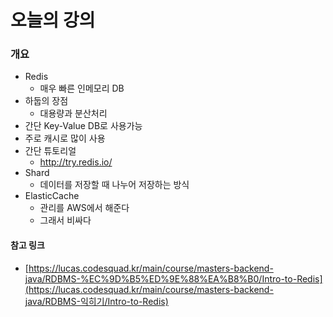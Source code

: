 # 오늘의 강의

### 개요

- Redis
  - 매우 빠른 인메모리 DB
- 하둡의 장점
  - 대용량과 분산처리
- 간단 Key-Value DB로 사용가능
- 주로 캐시로 많이 사용
- 간단 튜토리얼
  - http://try.redis.io/
- Shard
  - 데이터를 저장할 때 나누어 저장하는 방식
- ElasticCache
  - 관리를 AWS에서 해준다
  - 그래서 비싸다

#### 참고 링크

- [https://lucas.codesquad.kr/main/course/masters-backend-java/RDBMS-%EC%9D%B5%ED%9E%88%EA%B8%B0/Intro-to-Redis](https://lucas.codesquad.kr/main/course/masters-backend-java/RDBMS-익히기/Intro-to-Redis)

